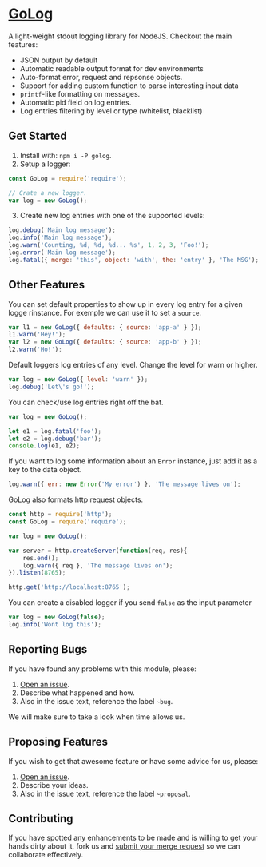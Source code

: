 # [GoLog](https://gitlab.com/GCSBOSS/golog)

A light-weight stdout logging library for NodeJS. Checkout the main features:

- JSON output by default
- Automatic readable output format for dev environments
- Auto-format error, request and repsonse objects.
- Support for adding custom function to parse interesting input data
- `printf`-like formatting on messages.
- Automatic pid field on log entries.
- Log entries filtering by level or type (whitelist, blacklist)

## Get Started

1. Install with: `npm i -P golog`.
2. Setup a logger:

```js
const GoLog = require('require');

// Crate a new logger.
var log = new GoLog();
```

3. Create new log entries with one of the supported levels:

```js
log.debug('Main log message');
log.info('Main log message');
log.warn('Counting, %d, %d, %d... %s', 1, 2, 3, 'Foo!');
log.error('Main log message');
log.fatal({ merge: 'this', object: 'with', the: 'entry' }, 'The MSG');
```

## Other Features

You can set default properties to show up in every log entry for a given logge rinstance.
For exemple we can use it to set a `source`.

```js
var l1 = new GoLog({ defaults: { source: 'app-a' } });
l1.warn('Hey!');
var l2 = new GoLog({ defaults: { source: 'app-b' } });
l2.warn('Ho!');
```

Default loggers log entries of any level. Change the level for warn or higher.

```js
var log = new GoLog({ level: 'warn' });
log.debug('Let\'s go!');
```

You can check/use log entries right off the bat.

```js
var log = new GoLog();

let e1 = log.fatal('foo');
let e2 = log.debug('bar');
console.log(e1, e2);
```

If you want to log some information about an `Error` instance, just add it as a key to the data object.

```js
log.warn({ err: new Error('My error') }, 'The message lives on');
```

GoLog also formats http request objects.

```js
const http = require('http');
const GoLog = require('require');

var log = new GoLog();

var server = http.createServer(function(req, res){
    res.end();
    log.warn({ req }, 'The message lives on');
}).listen(8765);

http.get('http://localhost:8765');
```

You can create a disabled logger if you send `false` as the input parameter

```js
var log = new GoLog(false);
log.info('Wont log this');
```

## Reporting Bugs
If you have found any problems with this module, please:

1. [Open an issue](https://gitlab.com/GCSBOSS/golog/issues/new).
2. Describe what happened and how.
3. Also in the issue text, reference the label `~bug`.

We will make sure to take a look when time allows us.

## Proposing Features
If you wish to get that awesome feature or have some advice for us, please:
1. [Open an issue](https://gitlab.com/GCSBOSS/golog/issues/new).
2. Describe your ideas.
3. Also in the issue text, reference the label `~proposal`.

## Contributing
If you have spotted any enhancements to be made and is willing to get your hands
dirty about it, fork us and
[submit your merge request](https://gitlab.com/GCSBOSS/golog/merge_requests/new)
so we can collaborate effectively.
